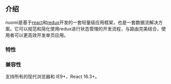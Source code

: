 ## 介绍
nuomi是基于[react](https://react.docschina.org/)和[redux](https://cn.redux.js.org/)开发的一套轻量级应用框架，也是一套数据流解决方案。它可以规范和简化使用redux进行状态管理的开发流程，与路由完美结合，使用者可以更高效开发单页应用。  

### 特性

### 兼容性
支持所有的现代浏览器和 IE9+，React 16.3+。